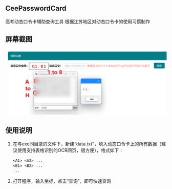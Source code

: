 ﻿## CeePasswordCard
高考动态口令卡辅助查询工具
根据江苏地区对动态口令卡的使用习惯制作

## 屏幕截图
![Screenshot](CeePasswordCard.png)

## 使用说明
1. 在与exe同目录的文件下，新建“data.txt”，填入动态口令卡上的所有数据（建议使用支持表格识别的OCR网页，很方便），格式如下：
   ```
   <A1> <A2> ...
   <B1> <B2> ...
   ...
   ```
2. 打开程序，输入坐标，点击“查询”，即可快速查询